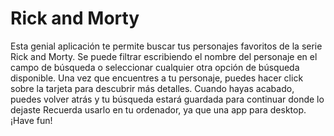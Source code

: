 # Rick and Morty 

Esta genial aplicación te permite buscar tus personajes favoritos de la serie Rick and Morty.
Se puede filtrar escribiendo el nombre del personaje en el campo de búsqueda o seleccionar cualquier otra opción de búsqueda disponible.
Una vez que encuentres a tu personaje, puedes hacer click sobre la tarjeta para descubrir más detalles.
Cuando hayas acabado, puedes volver atrás y tu búsqueda estará guardada para continuar donde lo dejaste
Recuerda usarlo en tu ordenador, ya que una app para desktop.
¡Have fun!
